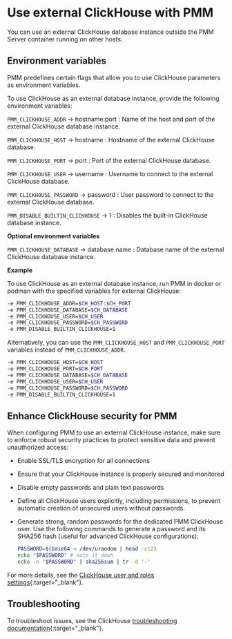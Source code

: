 # Use external ClickHouse with PMM

You can use an external ClickHouse database instance outside the PMM Server container running on other hosts.

## Environment variables

PMM predefines certain flags that allow you to use ClickHouse parameters as environment variables.


To use ClickHouse as an external database instance, provide the following environment variables: 
 
`PMM_CLICKHOUSE_ADDR` -> hostname:port
:   Name of the host and port of the external ClickHouse database instance. 

`PMM_CLICKHOUSE_HOST` -> hostname
:   Hostname of the external ClickHouse database.

`PMM_CLICKHOUSE_PORT` -> port
:   Port of the external ClickHouse database.

`PMM_CLICKHOUSE_USER` -> username
:   Username to connect to the external ClickHouse database.

`PMM_CLICKHOUSE_PASSWORD` -> password
:   User password to connect to the external ClickHouse database.

`PMM_DISABLE_BUILTIN_CLICKHOUSE` -> 1
:   Disables the built-in ClickHouse database instance.

**Optional environment variables**

`PMM_CLICKHOUSE_DATABASE` -> database name
:   Database name of the external ClickHouse database instance.
 
**Example**

To use ClickHouse as an external database instance, run PMM in docker or podman with the specified variables for external ClickHouse:

```sh
-e PMM_CLICKHOUSE_ADDR=$CH_HOST:$CH_PORT
-e PMM_CLICKHOUSE_DATABASE=$CH_DATABASE
-e PMM_CLICKHOUSE_USER=$CH_USER
-e PMM_CLICKHOUSE_PASSWORD=$CH_PASSWORD
-e PMM_DISABLE_BUILTIN_CLICKHOUSE=1
```

Alternatively, you can use the `PMM_CLICKHOUSE_HOST` and `PMM_CLICKHOUSE_PORT` variables instead of `PMM_CLICKHOUSE_ADDR`.

```sh
-e PMM_CLICKHOUSE_HOST=$CH_HOST
-e PMM_CLICKHOUSE_PORT=$CH_PORT
-e PMM_CLICKHOUSE_DATABASE=$CH_DATABASE
-e PMM_CLICKHOUSE_USER=$CH_USER
-e PMM_CLICKHOUSE_PASSWORD=$CH_PASSWORD
-e PMM_DISABLE_BUILTIN_CLICKHOUSE=1
```

## Enhance ClickHouse security for PMM

When configuring PMM to use an external ClickHouse instance, make sure to enforce robust security practices to protect sensitive data and prevent unauthorized access:

- Enable SSL/TLS encryption for all connections
- Ensure that your ClickHouse instance is properly secured and monitored
- Disable empty passwords and plain text passwords
- Define all ClickHouse users explicitly, including permissions, to prevent automatic creation of unsecured users without passwords.
- Generate strong, random passwords for the dedicated PMM ClickHouse user. Use the following commands to generate a password and its SHA256 hash (useful for advanced ClickHouse configurations):

    ```sh
    PASSWORD=$(base64 < /dev/urandom | head -c12)
    echo "$PASSWORD" # note it down
    echo -n "$PASSWORD" | sha256sum | tr -d '-'
    ```

For more details, see the [ClickHouse user and roles settings](https://clickhouse.com/docs/operations/settings/settings-users){:target="_blank"}.

## Troubleshooting

To troubleshoot issues, see the ClickHouse [troubleshooting documentation](https://clickhouse.com/docs/guides/troubleshooting){:target="_blank"}.
